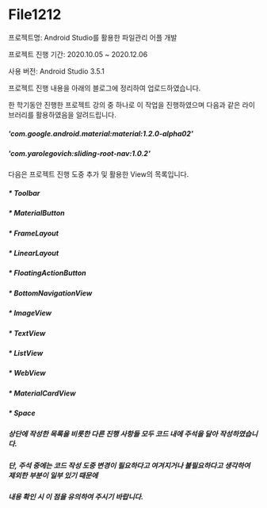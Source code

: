 # File1212
프로젝트명: Android Studio를 활용한 파일관리 어플 개발

프로젝트 진행 기간: 2020.10.05 ~ 2020.12.06

사용 버전: Android Studio 3.5.1

프로젝트 진행 내용을 아래의 블로그에 정리하여 업로드하였습니다.

한 학기동안 진행한 프로젝트 강의 중 하나로 이 작업을 진행하였으며 다음과 같은 라이브러리를 활용하였음을 알려드립니다.

##### 'com.google.android.material:material:1.2.0-alpha02'
##### 'com.yarolegovich:sliding-root-nav:1.0.2'

다음은 프로젝트 진행 도중 추가 및 활용한 View의 목록입니다.
##### * Toolbar
##### * MaterialButton
##### * FrameLayout
##### * LinearLayout
##### * FloatingActionButton
##### * BottomNavigationView
##### * ImageView
##### * TextView
##### * ListView
##### * WebView
##### * MaterialCardView
##### * Space

##### 상단에 작성한 목록을 비롯한 다른 진행 사항들 모두 코드 내에 주석을 달아 작성하였습니다.
##### 단, 주석 중에는 코드 작성 도중 변경이 필요하다고 여겨지거나 불필요하다고 생각하여 제외한 부분이 일부 있기 때문에
##### 내용 확인 시 이 점을 유의하여 주시기 바랍니다.


